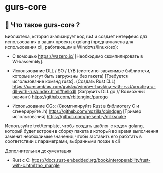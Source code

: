 # gurs-core

## 🤯 Что такое gurs-core ?

Библиотека, которая анализирует код rust и создает интерфейс для использования в ваших проектах golang
(предназначена для использования cli, работающим в Windows/linux/osx):

- С помощью https://wazero.io/ [Необходимо скомпилировать в Webassembly].

- Использование DLL / SO / LYB (системно-зависимые библиотеки, которые могут быть загружены без пакета) [Требуется использование команд rustc].
(Создать Rust DLL)
https://samrambles.com/guides/window-hacking-with-rust/creating-a-dll-with-rust/index.html#hellodll
(Загрузить DLL go // Возможный вариант)
https://github.com/ebitengine/purego

- Использование CGo:
(Скомпилируйте Rust в библиотеку C и сгенерируйте .h) https://github.com/mozilla/cbindgen
[Пример использования] https://github.com/getsentry/milksnake

Используйте text/template, чтобы создать шаблон с кодом golang, который будет встроен в сборку пакета
и который во время выполнения заменит необходимые значения, чтобы заставить его работать в соответствии с параметрами, выбранными позже в cli

Дополнительная документация:

- Rust с C: https://docs.rust-embedded.org/book/interoperability/rust-with-c.html#no_mangle
